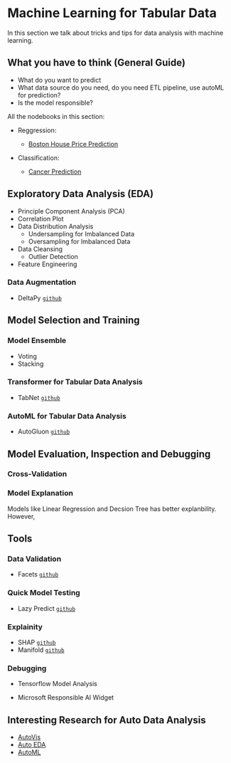 # Machine Learning for Tabular Data

In this section we talk about tricks and tips for data analysis with machine learning. 

## What you have to think (General Guide)
* What do you want to predict
* What data source do you need, do you need ETL pipeline, use autoML for prediction?
* Is the model responsible?

All the nodebooks in this section:

* Reggression:

  * [Boston House Price Prediction]()

* Classification:

  * [Cancer Prediction]()

## Exploratory Data Analysis (EDA)

* Principle Component Analysis (PCA)
* Correlation Plot
* Data Distribution Analysis
   * Undersampling for Imbalanced Data
   * Oversampling for Imbalanced Data 
* Data Cleansing
   * Outlier Detection 
* Feature Engineering

### Data Augmentation

- DeltaPy⁠⁠ [`github`](https://github.com/firmai/deltapy)

## Model Selection and Training

### Model Ensemble

* Voting 
* Stacking


### Transformer for Tabular Data Analysis

* TabNet [`github`](https://github.com/google-research/google-research/tree/master/tabnet)

### AutoML for Tabular Data Analysis

* AutoGluon [`github`](https://github.com/awslabs/autogluon)



## Model Evaluation, Inspection and Debugging

### Cross-Validation

### Model Explanation

Models like Linear Regression and Decsion Tree has better explanbility. However, 


## Tools

### Data Validation

* Facets [`github`](https://github.com/PAIR-code/facets)

### Quick Model Testing

* Lazy Predict [`github`](https://github.com/shankarpandala/lazypredict)

### Explainity

* SHAP [`github`](https://github.com/slundberg/shap)
* Manifold [`github`](https://github.com/uber/manifold)

### Debugging

* Tensorflow Model Analysis

* Microsoft Responsible AI Widget


## Interesting Research for Auto Data Analysis

* [AutoVis]()
* [Auto EDA]()
* [AutoML]()


